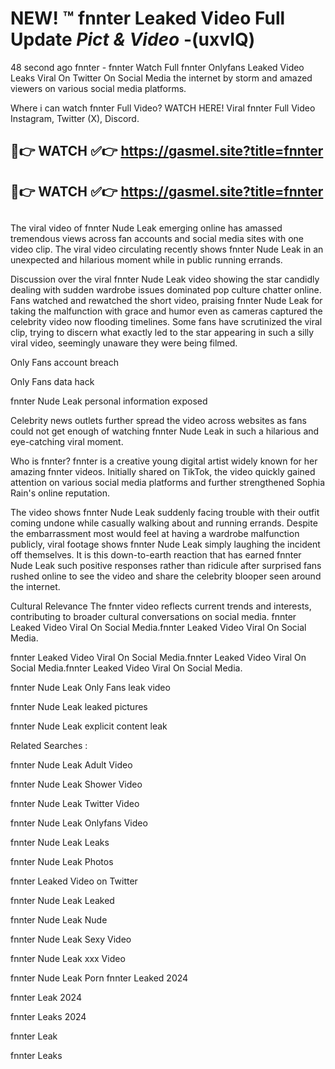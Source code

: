# NEW! ™ fnnter Leaked Video Full Update *Pict & Video* -(uxvIQ)
48 second ago fnnter - fnnter Watch Full fnnter Onlyfans Leaked Video Leaks Viral On Twitter On Social Media the internet by storm and amazed viewers on various social media platforms.

Where i can watch fnnter Full Video? WATCH HERE! Viral fnnter Full Video Instagram, Twitter (X), Discord.

## 🔴👉 WATCH ✅👉 https://gasmel.site?title=fnnter
## 🔴👉 WATCH ✅👉 https://gasmel.site?title=fnnter
##

The viral video of fnnter Nude Leak emerging online has amassed tremendous views across fan accounts and social media sites with one video clip. The viral video circulating recently shows fnnter Nude Leak in an unexpected and hilarious moment while in public running errands.


Discussion over the viral fnnter Nude Leak video showing the star candidly dealing with sudden wardrobe issues dominated pop culture chatter online. Fans watched and rewatched the short video, praising fnnter Nude Leak for taking the malfunction with grace and humor even as cameras captured the celebrity video now flooding timelines. Some fans have scrutinized the viral clip, trying to discern what exactly led to the star appearing in such a silly viral video, seemingly unaware they were being filmed.


Only Fans account breach

Only Fans data hack

fnnter Nude Leak personal information exposed

Celebrity news outlets further spread the video across websites as fans could not get enough of watching fnnter Nude Leak in such a hilarious and eye-catching viral moment.


Who is fnnter? fnnter is a creative young digital artist widely known for her amazing fnnter videos. Initially shared on TikTok, the video quickly gained attention on various social media platforms and further strengthened Sophia Rain's online reputation.

The video shows fnnter Nude Leak suddenly facing trouble with their outfit coming undone while casually walking about and running errands. Despite the embarrassment most would feel at having a wardrobe malfunction publicly, viral footage shows fnnter Nude Leak simply laughing the incident off themselves. It is this down-to-earth reaction that has earned fnnter Nude Leak such positive responses rather than ridicule after surprised fans rushed online to see the video and share the celebrity blooper seen around the internet.

Cultural Relevance The fnnter video reflects current trends and interests, contributing to broader cultural conversations on social media.
fnnter Leaked Video Viral On Social Media.fnnter Leaked Video Viral On Social Media.

fnnter Leaked Video Viral On Social Media.fnnter Leaked Video Viral On Social Media.fnnter Leaked Video Viral On Social Media.

fnnter Nude Leak Only Fans leak video

fnnter Nude Leak leaked pictures

fnnter Nude Leak explicit content leak

Related Searches :


fnnter Nude Leak Adult Video

fnnter Nude Leak Shower Video

fnnter Nude Leak Twitter Video

fnnter Nude Leak Onlyfans Video

fnnter Nude Leak Leaks

fnnter Nude Leak Photos

fnnter Leaked Video on Twitter

fnnter Nude Leak Leaked

fnnter Nude Leak Nude

fnnter Nude Leak Sexy Video

fnnter Nude Leak xxx Video

fnnter Nude Leak Porn
fnnter Leaked 2024

fnnter Leak 2024

fnnter Leaks 2024

fnnter Leak

fnnter Leaks
